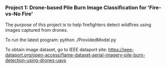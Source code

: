 ### Project 1: Drone-based Pile Burn Image Classification for 'Fire-vs-No Fire'
The purpose of this project is to help firefighters detect wildfires using images captured from drones.

To run the latest program:
python ./ProvidedModel.py

To obtain image dataset, go to IEEE dataport site:
https://ieee-dataport.org/open-access/flame-dataset-aerial-imagery-pile-burn-detection-using-drones-uavs
